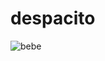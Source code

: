 # despacito
![bebe](https://user-images.githubusercontent.com/49854117/101302954-b19c1200-381b-11eb-90ba-2170e118b1ed.jpg)
